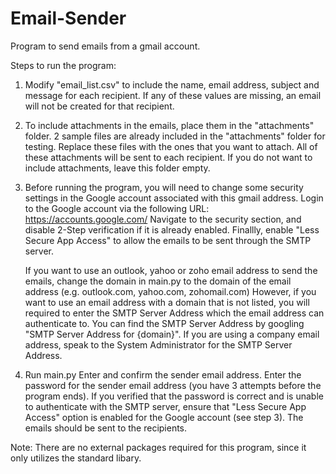 # Email-Sender
Program to send emails from a gmail account.

Steps to run the program:

1. Modify "email_list.csv" to include the name, email address, subject and message for each recipient.
   If any of these values are missing, an email will not be created for that recipient.

2. To include attachments in the emails, place them in the "attachments" folder.
   2 sample files are already included in the "attachments" folder for testing.
   Replace these files with the ones that you want to attach.
   All of these attachments will be sent to each recipient.
   If you do not want to include attachments, leave this folder empty.

3. Before running the program, you will need to change some security settings in the Google account associated with this gmail address.
   Login to the Google account via the following URL: https://accounts.google.com/
   Navigate to the security section, and disable 2-Step verification if it is already enabled.
   Finallly, enable "Less Secure App Access" to allow the emails to be sent through the SMTP server.

   If you want to use an outlook, yahoo or zoho email address to send the emails, change the domain in main.py to the domain of the email address (e.g. outlook.com, yahoo.com, zohomail.com)
   However, if you want to use an email address with a domain that is not listed, you will required to enter the SMTP Server Address which the email address can authenticate to.
   You can find the SMTP Server Address by googling "SMTP Server Address for {domain}".
   If you are using a company email address, speak to the System Administrator for the SMTP Server Address.
 
4. Run main.py
   Enter and confirm the sender email address.
   Enter the password for the sender email address (you have 3 attempts before the program ends).
   If you verified that the password is correct and is unable to authenticate with the SMTP server, ensure that "Less Secure App Access" option is enabled for the Google account (see step 3).
   The emails should be sent to the recipients.
   
Note: There are no external packages required for this program, since it only utilizes the standard libary.
